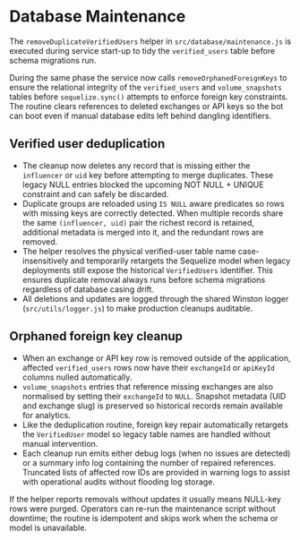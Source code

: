 # Database Maintenance

The `removeDuplicateVerifiedUsers` helper in `src/database/maintenance.js` is executed during service
start-up to tidy the `verified_users` table before schema migrations run.

During the same phase the service now calls `removeOrphanedForeignKeys` to ensure the relational
integrity of the `verified_users` and `volume_snapshots` tables before `sequelize.sync()` attempts to
enforce foreign key constraints. The routine clears references to deleted exchanges or API keys so
the bot can boot even if manual database edits left behind dangling identifiers.

## Verified user deduplication

- The cleanup now deletes any record that is missing either the `influencer` or `uid` key before
  attempting to merge duplicates. These legacy NULL entries blocked the upcoming NOT NULL + UNIQUE
  constraint and can safely be discarded.
- Duplicate groups are reloaded using `IS NULL` aware predicates so rows with missing keys are
  correctly detected. When multiple records share the same `(influencer, uid)` pair the richest
  record is retained, additional metadata is merged into it, and the redundant rows are removed.
- The helper resolves the physical verified-user table name case-insensitively and temporarily
  retargets the Sequelize model when legacy deployments still expose the historical `VerifiedUsers`
  identifier. This ensures duplicate removal always runs before schema migrations regardless of
  database casing drift.
- All deletions and updates are logged through the shared Winston logger (`src/utils/logger.js`) to
  make production cleanups auditable.

## Orphaned foreign key cleanup

- When an exchange or API key row is removed outside of the application, affected `verified_users`
  rows now have their `exchangeId` or `apiKeyId` columns nulled automatically.
- `volume_snapshots` entries that reference missing exchanges are also normalised by setting their
  `exchangeId` to `NULL`. Snapshot metadata (UID and exchange slug) is preserved so historical
  records remain available for analytics.
- Like the deduplication routine, foreign key repair automatically retargets the `VerifiedUser`
  model so legacy table names are handled without manual intervention.
- Each cleanup run emits either debug logs (when no issues are detected) or a summary info log
  containing the number of repaired references. Truncated lists of affected row IDs are provided in
  warning logs to assist with operational audits without flooding log storage.

If the helper reports removals without updates it usually means NULL-key rows were purged. Operators
can re-run the maintenance script without downtime; the routine is idempotent and skips work when the
schema or model is unavailable.
